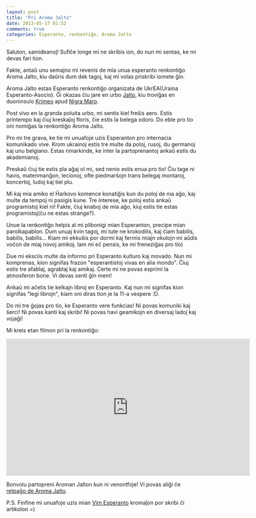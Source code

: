 ```yaml
---
layout: post
title: "Pri Aroma Jalto"
date: 2013-05-17 01:52
comments: true
categories: Esperanto, renkontiĝo, Aroma Jalto
---
```


Saluton, samideanoj!
Sufiĉe longe mi ne skribis ion, do nun mi sentas, ke mi devas fari tion.

Fakte, antaŭ unu semajno mi revenis de mia unua esperanto renkontiĝo Aroma Jalto,
kiu daŭris dum dek tagoj, kaj mi volas priskribi iomete ĝin.

Aroma Jalto estas Esperanto renkontiĝo organizata de UkrEA(Uraina Esperanto-Asocio).
Ĝi okazas ĉiu jare en urbo [Jalto](http://eo.wikipedia.org/wiki/Jalto), kiu
troviĝas en duoninsulo [Krimeo](http://eo.wikipedia.org/wiki/Krimeo) apud
[Nigra Maro](http://eo.wikipedia.org/wiki/Nigra_Maro).

Post vivo en la granda poluita urbo, mi sentis kiel freŝis aero.
Estis printempo kaj ĉiuj kreskaĵoj floris, ĉie estis la belega odoro. Do eble pro
tio oni nomiĝas la renkontiĝo Aroma Jalto.

Pro mi tre grava, ke tie mi unuafoje uzis Esperanton pro internacia komunikado vive.
Krom ukrainoj estis tre multe da poloj, rusoj, du germanoj kaj unu belgiano.
Estas rimarkinde, ke inter la partoprenantoj ankaŭ estis du akademianoj.

Preskaŭ ĉiuj tie estis pla aĝaj ol mi, sed nenio estis enua pro tio!
Ĉiu tage ni havis, matenmanĝon, lecionoj, ofte piedmarŝojn trans belegaj montaroj,
koncertoj, ludoj kaj tiel plu.

Mi kaj mia amiko el Ĥarkovo komence konatiĝis kun du poloj de nia aĝo, kaj multe
da tempoj ni pasigis kune. Tre interese, ke poloj estis ankaŭ programistoj kiel ni!
Fakte, ĉiuj knaboj de mia aĝo, kiuj estis tie estas programistoj(ĉu ne estas strange?).

Unue la renkontiĝo helpis al mi plibonigi mian Esperanton, precipe mian parolkapablon.
Dum unuaj kvin tagoj, mi tute ne krokodilis, kaj ĉiam babilis, babilis, babilis... Kiam
mi ekkuŝis por dormi kaj fermis miajn okulojn mi aŭdis voĉon de miaj novoj amikoj.
Iam mi eĉ pensis, ke mi freneziĝas pro tio)

Due mi eksciis multe da informo pri Esperanto kulturo kaj movado. Nun mi komprenas,
kion signifas frazon "esperantistoj vivas en alia mondo". Ĉiuj estis tre afablaj,
agrablaj kaj amikaj. Certe mi ne povas esprimi la atmosferon bone. Vi devas senti
ĝin mem!

Ankaŭ mi aĉetis tie kelkajn libroj en Esperanto. Kaj nun mi signifas kion signifas
"legi librojn", kiam oni diras tion je la 11-a vespere :D.

Do mi tre ĝojas pro tio, ke Esperanto vere funkcias! Ni povas komuniki kaj ŝerci!
Ni povas kanti kaj skribi! Ni povas havi geamikojn en diversaj ladoj kaj vojaĝi!


Mi kreis etan filmon pri la renkontiĝo:

<iframe width="640" height="360" src="http://www.youtube.com/embed/L-f1Z01DcBY" frameborder="0" allowfullscreen></iframe>


Bonvolu partopreni Aroman Jalton kun ni venontfoje!
Vi povas aliĝi ĉe [retpaĝo de Aroma Jalto](http://aromajalto.ukrainio.org.ua/).


P.S. Finfine mi unuafoje uzis mian [Vim Esperanto](https://github.com/greyblake/vim-esperanto)
kromaĵon por skribi ĉi artikolon =)
